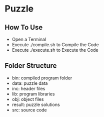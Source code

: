 # Puzzle

## How To Use

+ Open a Terminal
+ Execute ./compile.sh to Compile the Code
+ Execute ./execute.sh to Execute the Code

## Folder Structure

+ bin: compiled program folder
+ data: puzzle data
+ inc: header files
+ lib: program libraries
+ obj: object files
+ result: puzzle solutions
+ src: source code